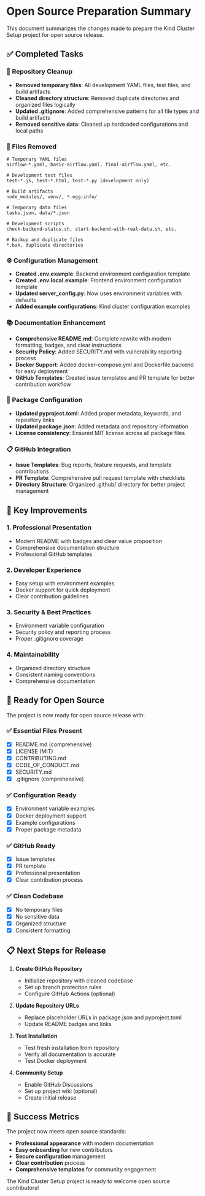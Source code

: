 # Open Source Preparation Summary

This document summarizes the changes made to prepare the Kind Cluster Setup project for open source release.

## ✅ Completed Tasks

### 🧹 Repository Cleanup
- **Removed temporary files**: All development YAML files, test files, and build artifacts
- **Cleaned directory structure**: Removed duplicate directories and organized files logically
- **Updated .gitignore**: Added comprehensive patterns for all file types and build artifacts
- **Removed sensitive data**: Cleaned up hardcoded configurations and local paths

### 📁 Files Removed
```
# Temporary YAML files
airflow-*.yaml, basic-airflow.yaml, final-airflow.yaml, etc.

# Development test files
test-*.js, test-*.html, test-*.py (development only)

# Build artifacts
node_modules/, venv/, *.egg-info/

# Temporary data files
tasks.json, data/*.json

# Development scripts
check-backend-status.sh, start-backend-with-real-data.sh, etc.

# Backup and duplicate files
*.bak, duplicate directories
```

### ⚙️ Configuration Management
- **Created .env.example**: Backend environment configuration template
- **Created .env.local.example**: Frontend environment configuration template
- **Updated server_config.py**: Now uses environment variables with defaults
- **Added example configurations**: Kind cluster configuration examples

### 📚 Documentation Enhancement
- **Comprehensive README.md**: Complete rewrite with modern formatting, badges, and clear instructions
- **Security Policy**: Added SECURITY.md with vulnerability reporting process
- **Docker Support**: Added docker-compose.yml and Dockerfile.backend for easy deployment
- **GitHub Templates**: Created issue templates and PR template for better contribution workflow

### 🔧 Package Configuration
- **Updated pyproject.toml**: Added proper metadata, keywords, and repository links
- **Updated package.json**: Added metadata and repository information
- **License consistency**: Ensured MIT license across all package files

### 📋 GitHub Integration
- **Issue Templates**: Bug reports, feature requests, and template contributions
- **PR Template**: Comprehensive pull request template with checklists
- **Directory Structure**: Organized .github/ directory for better project management

## 🎯 Key Improvements

### 1. **Professional Presentation**
- Modern README with badges and clear value proposition
- Comprehensive documentation structure
- Professional GitHub templates

### 2. **Developer Experience**
- Easy setup with environment examples
- Docker support for quick deployment
- Clear contribution guidelines

### 3. **Security & Best Practices**
- Environment variable configuration
- Security policy and reporting process
- Proper .gitignore coverage

### 4. **Maintainability**
- Organized directory structure
- Consistent naming conventions
- Comprehensive documentation

## 🚀 Ready for Open Source

The project is now ready for open source release with:

### ✅ **Essential Files Present**
- [x] README.md (comprehensive)
- [x] LICENSE (MIT)
- [x] CONTRIBUTING.md
- [x] CODE_OF_CONDUCT.md
- [x] SECURITY.md
- [x] .gitignore (comprehensive)

### ✅ **Configuration Ready**
- [x] Environment variable examples
- [x] Docker deployment support
- [x] Example configurations
- [x] Proper package metadata

### ✅ **GitHub Ready**
- [x] Issue templates
- [x] PR template
- [x] Professional presentation
- [x] Clear contribution process

### ✅ **Clean Codebase**
- [x] No temporary files
- [x] No sensitive data
- [x] Organized structure
- [x] Consistent formatting

## 📋 Next Steps for Release

1. **Create GitHub Repository**
   - Initialize repository with cleaned codebase
   - Set up branch protection rules
   - Configure GitHub Actions (optional)

2. **Update Repository URLs**
   - Replace placeholder URLs in package.json and pyproject.toml
   - Update README badges and links

3. **Test Installation**
   - Test fresh installation from repository
   - Verify all documentation is accurate
   - Test Docker deployment

4. **Community Setup**
   - Enable GitHub Discussions
   - Set up project wiki (optional)
   - Create initial release

## 🎉 Success Metrics

The project now meets open source standards:
- **Professional appearance** with modern documentation
- **Easy onboarding** for new contributors
- **Secure configuration** management
- **Clear contribution** process
- **Comprehensive templates** for community engagement

The Kind Cluster Setup project is ready to welcome open source contributors!
